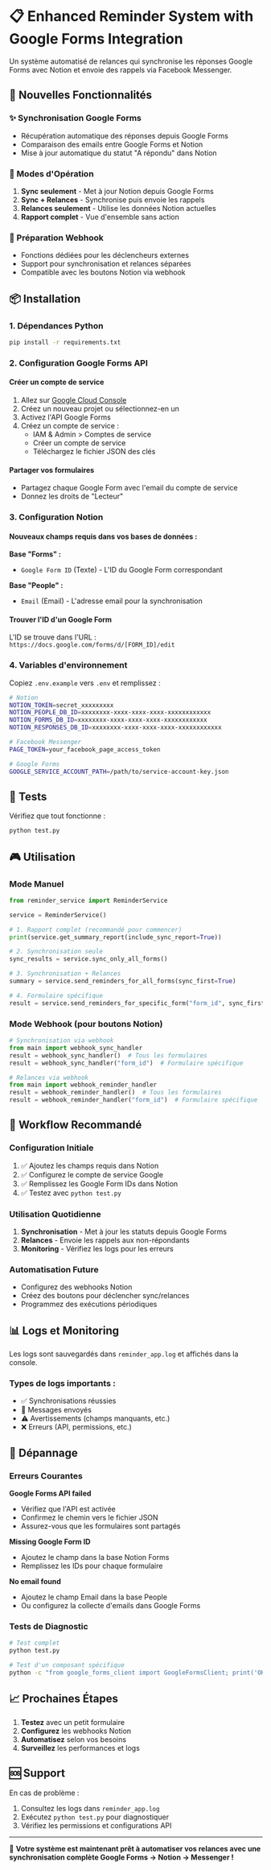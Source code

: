 # 📋 Enhanced Reminder System with Google Forms Integration

Un système automatisé de relances qui synchronise les réponses Google Forms avec Notion et envoie des rappels via Facebook Messenger.

## 🚀 Nouvelles Fonctionnalités

### ✨ Synchronisation Google Forms
- Récupération automatique des réponses depuis Google Forms
- Comparaison des emails entre Google Forms et Notion
- Mise à jour automatique du statut "A répondu" dans Notion

### 🎯 Modes d'Opération
1. **Sync seulement** - Met à jour Notion depuis Google Forms
2. **Sync + Relances** - Synchronise puis envoie les rappels
3. **Relances seulement** - Utilise les données Notion actuelles
4. **Rapport complet** - Vue d'ensemble sans action

### 🔗 Préparation Webhook
- Fonctions dédiées pour les déclencheurs externes
- Support pour synchronisation et relances séparées
- Compatible avec les boutons Notion via webhook

## 📦 Installation

### 1. Dépendances Python
```bash
pip install -r requirements.txt
```

### 2. Configuration Google Forms API

#### Créer un compte de service
1. Allez sur [Google Cloud Console](https://console.cloud.google.com)
2. Créez un nouveau projet ou sélectionnez-en un
3. Activez l'API Google Forms
4. Créez un compte de service :
   - IAM & Admin > Comptes de service
   - Créer un compte de service
   - Téléchargez le fichier JSON des clés

#### Partager vos formulaires
- Partagez chaque Google Form avec l'email du compte de service
- Donnez les droits de "Lecteur"

### 3. Configuration Notion

#### Nouveaux champs requis dans vos bases de données :

**Base "Forms" :**
- `Google Form ID` (Texte) - L'ID du Google Form correspondant

**Base "People" :**
- `Email` (Email) - L'adresse email pour la synchronisation

#### Trouver l'ID d'un Google Form
L'ID se trouve dans l'URL : `https://docs.google.com/forms/d/[FORM_ID]/edit`

### 4. Variables d'environnement
Copiez `.env.example` vers `.env` et remplissez :

```bash
# Notion
NOTION_TOKEN=secret_xxxxxxxxx
NOTION_PEOPLE_DB_ID=xxxxxxxx-xxxx-xxxx-xxxx-xxxxxxxxxxxx
NOTION_FORMS_DB_ID=xxxxxxxx-xxxx-xxxx-xxxx-xxxxxxxxxxxx
NOTION_RESPONSES_DB_ID=xxxxxxxx-xxxx-xxxx-xxxx-xxxxxxxxxxxx

# Facebook Messenger
PAGE_TOKEN=your_facebook_page_access_token

# Google Forms
GOOGLE_SERVICE_ACCOUNT_PATH=/path/to/service-account-key.json
```

## 🧪 Tests

Vérifiez que tout fonctionne :
```bash
python test.py
```

## 🎮 Utilisation

### Mode Manuel

```python
from reminder_service import ReminderService

service = ReminderService()

# 1. Rapport complet (recommandé pour commencer)
print(service.get_summary_report(include_sync_report=True))

# 2. Synchronisation seule
sync_results = service.sync_only_all_forms()

# 3. Synchronisation + Relances
summary = service.send_reminders_for_all_forms(sync_first=True)

# 4. Formulaire spécifique
result = service.send_reminders_for_specific_form("form_id", sync_first=True)
```

### Mode Webhook (pour boutons Notion)

```python
# Synchronisation via webhook
from main import webhook_sync_handler
result = webhook_sync_handler()  # Tous les formulaires
result = webhook_sync_handler("form_id")  # Formulaire spécifique

# Relances via webhook
from main import webhook_reminder_handler
result = webhook_reminder_handler()  # Tous les formulaires
result = webhook_reminder_handler("form_id")  # Formulaire spécifique
```

## 🔄 Workflow Recommandé

### Configuration Initiale
1. ✅ Ajoutez les champs requis dans Notion
2. ✅ Configurez le compte de service Google
3. ✅ Remplissez les Google Form IDs dans Notion
4. ✅ Testez avec `python test.py`

### Utilisation Quotidienne
1. **Synchronisation** - Met à jour les statuts depuis Google Forms
2. **Relances** - Envoie les rappels aux non-répondants
3. **Monitoring** - Vérifiez les logs pour les erreurs

### Automatisation Future
- Configurez des webhooks Notion
- Créez des boutons pour déclencher sync/relances
- Programmez des exécutions périodiques

## 📊 Logs et Monitoring

Les logs sont sauvegardés dans `reminder_app.log` et affichés dans la console.

### Types de logs importants :
- ✅ Synchronisations réussies
- 📧 Messages envoyés
- ⚠️ Avertissements (champs manquants, etc.)
- ❌ Erreurs (API, permissions, etc.)

## 🔧 Dépannage

### Erreurs Courantes

**Google Forms API failed**
- Vérifiez que l'API est activée
- Confirmez le chemin vers le fichier JSON
- Assurez-vous que les formulaires sont partagés

**Missing Google Form ID**
- Ajoutez le champ dans la base Notion Forms
- Remplissez les IDs pour chaque formulaire

**No email found**
- Ajoutez le champ Email dans la base People
- Ou configurez la collecte d'emails dans Google Forms

### Tests de Diagnostic
```bash
# Test complet
python test.py

# Test d'un composant spécifique
python -c "from google_forms_client import GoogleFormsClient; print('OK')"
```

## 📈 Prochaines Étapes

1. **Testez** avec un petit formulaire
2. **Configurez** les webhooks Notion
3. **Automatisez** selon vos besoins
4. **Surveillez** les performances et logs

## 🆘 Support

En cas de problème :
1. Consultez les logs dans `reminder_app.log`
2. Exécutez `python test.py` pour diagnostiquer
3. Vérifiez les permissions et configurations API

---

🎉 **Votre système est maintenant prêt à automatiser vos relances avec une synchronisation complète Google Forms → Notion → Messenger !**